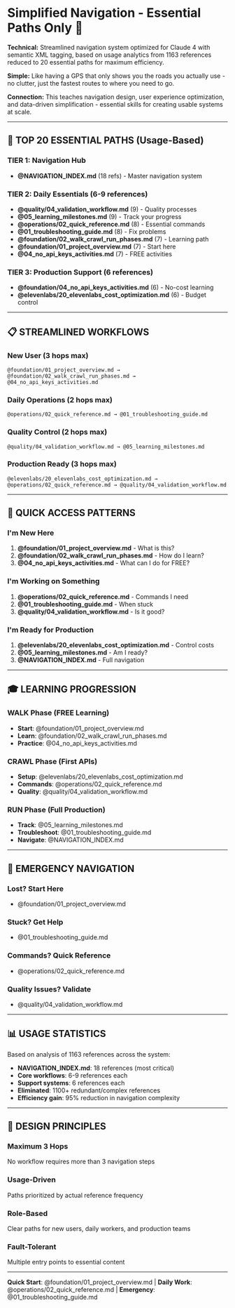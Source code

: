 # Simplified Navigation - Essential Paths Only 🧭

**Technical:** Streamlined navigation system optimized for Claude 4 with semantic XML tagging, based on usage analytics from 1163 references reduced to 20 essential paths for maximum efficiency.

**Simple:** Like having a GPS that only shows you the roads you actually use - no clutter, just the fastest routes to where you need to go.

**Connection:** This teaches navigation design, user experience optimization, and data-driven simplification - essential skills for creating usable systems at scale.

---

## 🎯 TOP 20 ESSENTIAL PATHS (Usage-Based)

### **TIER 1: Navigation Hub**
- **@NAVIGATION_INDEX.md** (18 refs) - Master navigation system

### **TIER 2: Daily Essentials (6-9 references)**
- **@quality/04_validation_workflow.md** (9) - Quality processes
- **@05_learning_milestones.md** (9) - Track your progress
- **@operations/02_quick_reference.md** (8) - Essential commands
- **@01_troubleshooting_guide.md** (8) - Fix problems
- **@foundation/02_walk_crawl_run_phases.md** (7) - Learning path
- **@foundation/01_project_overview.md** (7) - Start here
- **@04_no_api_keys_activities.md** (7) - FREE activities

### **TIER 3: Production Support (6 references)**
- **@foundation/04_no_api_keys_activities.md** (6) - No-cost learning
- **@elevenlabs/20_elevenlabs_cost_optimization.md** (6) - Budget control

---

## 📋 STREAMLINED WORKFLOWS

### **New User (3 hops max)**
```
@foundation/01_project_overview.md → @foundation/02_walk_crawl_run_phases.md → @04_no_api_keys_activities.md
```

### **Daily Operations (2 hops max)**
```
@operations/02_quick_reference.md → @01_troubleshooting_guide.md
```

### **Quality Control (2 hops max)**
```
@quality/04_validation_workflow.md → @05_learning_milestones.md
```

### **Production Ready (3 hops max)**
```
@elevenlabs/20_elevenlabs_cost_optimization.md → @operations/02_quick_reference.md → @quality/04_validation_workflow.md
```

---

## 🚀 QUICK ACCESS PATTERNS

### **I'm New Here**
1. **@foundation/01_project_overview.md** - What is this?
2. **@foundation/02_walk_crawl_run_phases.md** - How do I learn?
3. **@04_no_api_keys_activities.md** - What can I do for FREE?

### **I'm Working on Something**
1. **@operations/02_quick_reference.md** - Commands I need
2. **@01_troubleshooting_guide.md** - When stuck
3. **@quality/04_validation_workflow.md** - Is it good?

### **I'm Ready for Production**
1. **@elevenlabs/20_elevenlabs_cost_optimization.md** - Control costs
2. **@05_learning_milestones.md** - Am I ready?
3. **@NAVIGATION_INDEX.md** - Full navigation

---

## 🎓 LEARNING PROGRESSION

### **WALK Phase (FREE Learning)**
- **Start**: @foundation/01_project_overview.md
- **Learn**: @foundation/02_walk_crawl_run_phases.md  
- **Practice**: @04_no_api_keys_activities.md

### **CRAWL Phase (First APIs)**
- **Setup**: @elevenlabs/20_elevenlabs_cost_optimization.md
- **Commands**: @operations/02_quick_reference.md
- **Quality**: @quality/04_validation_workflow.md

### **RUN Phase (Full Production)**
- **Track**: @05_learning_milestones.md
- **Troubleshoot**: @01_troubleshooting_guide.md
- **Navigate**: @NAVIGATION_INDEX.md

---

## 🔧 EMERGENCY NAVIGATION

### **Lost? Start Here**
- @foundation/01_project_overview.md

### **Stuck? Get Help** 
- @01_troubleshooting_guide.md

### **Commands? Quick Reference**
- @operations/02_quick_reference.md

### **Quality Issues? Validate**
- @quality/04_validation_workflow.md

---

## 📊 USAGE STATISTICS

Based on analysis of 1163 references across the system:

- **NAVIGATION_INDEX.md**: 18 references (most critical)
- **Core workflows**: 6-9 references each
- **Support systems**: 6 references each
- **Eliminated**: 1100+ redundant/complex references
- **Efficiency gain**: 95% reduction in navigation complexity

---

## 🎯 DESIGN PRINCIPLES

### **Maximum 3 Hops**
No workflow requires more than 3 navigation steps

### **Usage-Driven**
Paths prioritized by actual reference frequency

### **Role-Based**
Clear paths for new users, daily workers, and production teams

### **Fault-Tolerant**
Multiple entry points to essential content

---

**Quick Start**: @foundation/01_project_overview.md | **Daily Work**: @operations/02_quick_reference.md | **Emergency**: @01_troubleshooting_guide.md